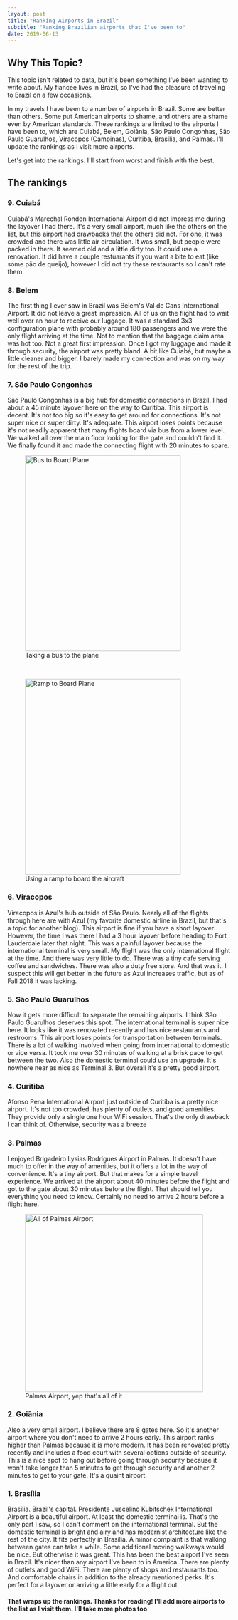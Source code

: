 ```yaml
---
layout: post
title: "Ranking Airports in Brazil"
subtitle: "Ranking Brazilian airports that I've been to"
date: 2019-06-13
---
```

## Why This Topic?

This topic isn't related to data, but it's been something I've been wanting to write about. My fiancee lives in Brazil, so I've had the pleasure of traveling to Brazil on a few occasions. 

In my travels I have been to a number of airports in Brazil. Some are better than others. Some put American airports to shame, and others are a shame even by American standards. These rankings are limited to the airports I have been to, which are Cuiabá, Belem, Goiânia, São Paulo Congonhas, São Paulo Guarulhos, Viracopos (Campinas), Curitiba, Brasília, and Palmas. I'll update the rankings as I visit more airports.

Let's get into the rankings. I'll start from worst and finish with the best.

## The rankings

### 9. Cuiabá
Cuiabá's Marechal Rondon International Airport did not impress me during the layover I had there. It's a very small airport, much like the others on the list, but this airport had drawbacks that the others did not. For one, it was crowded and there was little air circulation. It was small, but people were packed in there. It seemed old and a little dirty too. It could use a renovation. It did have a couple restuarants if you want a bite to eat (like some pão de queijo), however I did not try these restaurants so I can't rate them.

### 8. Belem
The first thing I ever saw in Brazil was Belem's Val de Cans International Airport. It did not leave a great impression. All of us on the flight had to wait well over an hour to receive our luggage. It was a standard 3x3 configuration plane with probably around 180 passengers and we were the only flight arriving at the time. Not to mention that the baggage claim area was hot too. Not a great first impression. Once I got my luggage and made it through security, the airport was pretty bland. A bit like Cuiabá, but maybe a little cleaner and bigger. I barely made my connection and was on my way for the rest of the trip.

### 7. São Paulo Congonhas
São Paulo Congonhas is a big hub for domestic connections in Brazil. I had about a 45 minute layover here on the way to Curitiba. This airport is decent. It's not too big so it's easy to get around for connections. It's not super nice or super dirty. It's adequate. This airport loses points because it's not readily apparent that many flights board via bus from a lower level. We walked all over the main floor looking for the gate and couldn't find it. We finally found it and made the connecting flight with 20 minutes to spare.
<figure>
<img src="https://i.imgur.com/zwVzB67.jpg" width="350" height="440" title="Bus in Congonhas" alt="Bus to Board Plane"> 
   <figcaption>
 Taking a bus to the plane
  </figcaption>
</figure>

<br>

<figure>
<img src="https://i.imgur.com/d5fIOmn.jpg" width="350" height="440" title="Ramp in Congonhas" alt="Ramp to Board Plane"> 
   <figcaption>
 Using a ramp to board the aircraft
  </figcaption>
</figure>

### 6. Viracopos
Viracopos is Azul's hub outside of São Paulo. Nearly all of the flights through here are with Azul (my favorite domestic airline in Brazil, but that's a topic for another blog). This airport is fine if you have a short layover. However, the time I was there I had a 3 hour layover before heading to Fort Lauderdale later that night. This was a painful layover because the international terminal is very small. My flight was the only international flight at the time. And there was very little to do. There was a tiny cafe serving coffee and sandwiches. There was also a duty free store. And that was it. I suspect this will get better in the future as Azul increases traffic, but as of Fall 2018 it was lacking.

### 5. São Paulo Guarulhos
Now it gets more difficult to separate the remaining airports. I think São Paulo Guarulhos deserves this spot. The international terminal is super nice here. It looks like it was renovated recently and has nice restaurants and restrooms. This airport loses points for transportation between terminals. There is a lot of walking involved when going from international to domestic or vice versa. It took me over 30 minutes of walking at a brisk pace to get between the two. Also the domestic terminal could use an upgrade. It's nowhere near as nice as Terminal 3. But overall it's a pretty good airport.

### 4. Curitiba
Afonso Pena International Airport just outside of Curitiba is a pretty nice airport. It's not too crowded, has plenty of outlets, and good amenities. They provide only a single one hour WiFi session. That's the only drawback I can think of. Otherwise, security was a breeze

### 3. Palmas
I enjoyed Brigadeiro Lysias Rodrigues Airport in Palmas. It doesn't have much to offer in the way of amenities, but it offers a lot in the way of convenience. It's a tiny airport. But that makes for a simple travel experience. We arrived at the airport about 40 minutes before the flight and got to the gate about 30 minutes before the flight. That should tell you everything you need to know. Certainly no need to arrive 2 hours before a flight here.

<figure>
<img src="https://i.imgur.com/ul8Ga5Y.jpg" width="400" height="400" title="Palmas Airport" alt="All of Palmas Airport"> 
   <figcaption>
 Palmas Airport, yep that's all of it
  </figcaption>
</figure>

### 2. Goiânia
Also a very small airport. I believe there are 8 gates here. So it's another airport where you don't need to arrive 2 hours early. This airport ranks higher than Palmas because it is more modern. It has been renovated pretty recently and includes a food court with several options outside of security. This is a nice spot to hang out before going through security because it won't take longer than 5 minutes to get through security and another 2 minutes to get to your gate. It's a quaint airport.


### 1. Brasília
Brasília. Brazil's capital. Presidente Juscelino Kubitschek International Airport is a beautiful airport. At least the domestic terminal is. That's the only part I saw, so I can't comment on the international terminal. But the domestic terminal is bright and airy and has modernist architecture like the rest of the city. It fits perfectly in Brasília. A minor complaint is that walking between gates can take a while. Some additional moving walkways would be nice. But otherwise it was great. This has been the best airport I've seen in Brazil. It's nicer than any airport I've been to in America. There are plenty of outlets and good WiFi. There are plenty of shops and restaurants too. And comfortable chairs in addition to the already mentioned perks. It's perfect for a layover or arriving a little early for a flight out.


#### That wraps up the rankings. Thanks for reading! I'll add more airports to the list as I visit them. I'll take more photos too






